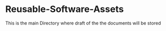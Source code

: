 # Reusable-Software-Assets
This is the main Directory where draft of the the documents will be stored
